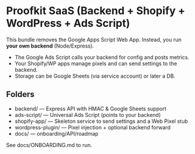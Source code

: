 # Proofkit SaaS (Backend + Shopify + WordPress + Ads Script)

This bundle removes the Google Apps Script Web App. Instead, you run **your own backend** (Node/Express).

- The Google Ads Script calls your backend for config and posts metrics.
- Your Shopify/WP apps manage pixels and can send settings to the backend.
- Storage can be Google Sheets (via service account) or later a DB.

## Folders

- backend/ — Express API with HMAC & Google Sheets support
- ads-script/ — Universal Ads Script (points to your backend)
- shopify-app/ — Skeleton service to send settings and a Web Pixel stub
- wordpress-plugin/ — Pixel injection + optional backend forward
- docs/ — onboarding/API/roadmap

See docs/ONBOARDING.md to run.
